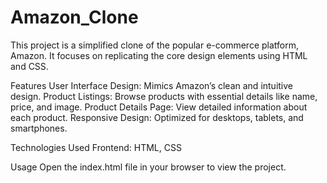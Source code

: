 # Amazon_Clone
This project is a simplified clone of the popular e-commerce platform, Amazon. It focuses on replicating the core design elements using HTML and CSS.

Features
User Interface Design: Mimics Amazon’s clean and intuitive design.
Product Listings: Browse products with essential details like name, price, and image.
Product Details Page: View detailed information about each product.
Responsive Design: Optimized for desktops, tablets, and smartphones.


Technologies Used
Frontend: HTML, CSS

Usage
Open the index.html file in your browser to view the project.
